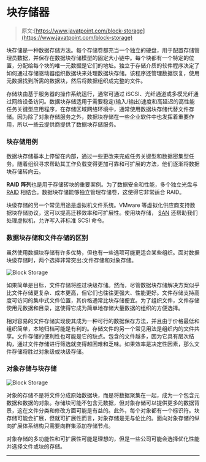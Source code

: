 # 块存储器

> 原文:[https://www.javatpoint.com/block-storage](https://www.javatpoint.com/block-storage)

块存储是一种数据存储方法。每个存储卷都充当一个独立的硬盘，用于配置存储管理员数据，并保存在数据块存储模型的固定大小链中。每个块都有一个特定的位置，分配给每个块的唯一元数据是它们的地址。独立于存储介质的软件程序决定了如何通过存储驱动器组织数据块来处理数据块存储。该程序还管理数据恢复，使用元数据找到所需的数据块，然后将数据组织成完整的文件。

存储块由基于服务器的操作系统运行，通常可通过 iSCSI、光纤通道或多模光纤通过网络设备访问。数据块存储适用于需要稳定(输入/输出)速度和高延迟的高性能任务关键型应用程序，在存储区域网络环境中，通常使用数据块存储代替文件存储。因为除了对象存储服务之外，数据块存储在一些企业软件中也发挥着重要作用，所以一些云提供商提供了数据块存储服务。

### 块存储用例

数据块存储基本上停留在内部，通过一些更改来完成任务关键型和数据密集型任务。随着组织寻求帮助其工作负载变得更加可靠和可扩展的方法，他们逐渐将数据块存储转向云。

**RAID 阵列**也是用于存储砖块的重要案例。为了数据安全和性能，多个独立光盘与 [RAID](https://www.javatpoint.com/dbms-raid) 相结合。数据块存储能够独立管理存储卷，这使得它非常适合 RAID。

块级存储的另一个常见用途是虚拟机文件系统。VMware 等虚拟化供应商支持数据块存储协议，这可以提高迁移效率和可扩展性。使用块存储， [SAN](https://www.javatpoint.com/san) 还帮助我们处理虚拟机，允许写入非标准 SCSI 命令。

### 数据块存储和文件存储的区别

虽然使用数据块存储有许多优势，但也有一些选项可能更适合某些组织。面对数据块级存储时，两个选择非常突出:文件存储和对象存储。

![Block Storage](../Images/b82bc32ab4ffadeb8d0ba826e5c6ccc0.png)

如果简单是目标，文件存储将胜过块级存储。然而，尽管数据块存储解决方案似乎比文件存储更复杂、成本更高，但它们也往往更强大、性能更好。文件存储支持高度可访问的集中式文件位置，其价格通常比块存储便宜。为了组织文件，文件存储使用元数据和目录，这使得它成为简单地存储大量数据的组织的方便选择。

相对容易的文件存储实现使其成为一种可行的数据保存方法，并且由于价格最低和组织简单，本地归档可能是有利的。存储文件的另一个常见用法是组织内的文件共享。文件存储的便利性也可能是它的缺点。包含的文件越多，因为它具有层次结构，通过文件存储进行筛选就变得越困难和乏味。如果效率是决定性因素，那么文件存储将胜过对象级或块级存储。

### 对象存储与块存储

![Block Storage](../Images/08193604067108081818b16c72218479.png)

对象的存储不是将文件分成原始数据块，而是将数据聚集在一起，成为一个包含元数据和数据的对象。存储块可能不包含元数据，但对象存储可以提供更多的数据背景，这在文件分类和修改方面可能是有益的。此外，每个对象都有一个标识符。块存储可能会扩展，但就可扩展性而言，对象存储是无与伦比的。面向对象存储的纵向扩展体系结构只需要向群集添加存储节点。

对象存储的多功能性和可扩展性可能是理想的，但是一些公司可能会选择优化性能并选择文件或块的存储。

* * *